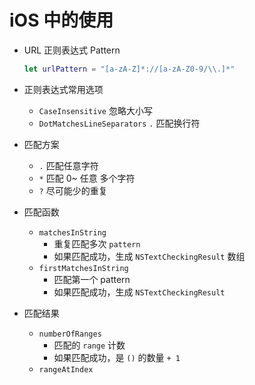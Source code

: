 # iOS 中的使用

- URL 正则表达式 Pattern
  
  ```swift
  let urlPattern = "[a-zA-Z]*://[a-zA-Z0-9/\\.]*"
  ```
  
  
  
- 正则表达式常用选项

  - `CaseInsensitive` 忽略大小写
  - `DotMatchesLineSeparators` `.` 匹配换行符

- 匹配方案
  - `.` 匹配任意字符
  - `*` 匹配 0~ 任意 多个字符
  - `?` 尽可能少的重复

- 匹配函数
  - `matchesInString`
    - 重复匹配多次 `pattern`
    - 如果匹配成功，生成 `NSTextCheckingResult` 数组
  - `firstMatchesInString`
    - 匹配第一个 pattern
    - 如果匹配成功，生成 `NSTextCheckingResult`

- 匹配结果
  - `numberOfRanges`
    - 匹配的 `range` 计数
    - 如果匹配成功，是 `()` 的数量 `+ 1`
  - `rangeAtIndex`

